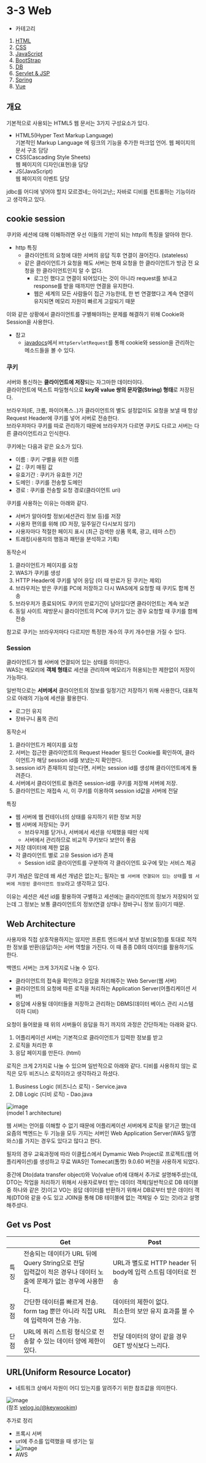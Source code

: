 # 3-3 Web

+ 카테고리

1. [HTML](./html)
2. [CSS](./css)
3. [JavaScript](./JavaScript)
4. [BootStrap](./bootstrap)
5. [DB](https://github.com/ii200400/IT_Skill_Question/tree/master/CS/Database)
6. [Servlet & JSP](./JSP)
7. [Spring](./spring)
8. [Vue](./vue)

## 개요

기본적으로 사용되는 HTML5 웹 문서는 3가지 구성요소가 있다.

+ HTML5(Hyper Text Markup Language)   
  기본적인 Markup Language 에 링크의 기능을 추가한 마크업 언어.
  웹 페이지의 문서 구조 담당
+ CSS(Cascading Style Sheets)   
  웹 페이지의 디자인(표현)을 담당
+ JS(JavaScript)   
  웹 페이지의 이벤트 담당

jdbc를 어디에 넣어야 할지 모르겠네;; 아이고난;;
자바로 디비를 컨트롤하는 기능이라고 생각하고 있다.

## cookie session

쿠키와 세션에 대해 이해하려면 우선 이들의 기반이 되는 http의 특징을 알아야 한다.

+ http 특징
  + 클라이언트의 요청에 대한 서버의 응답 직후 연결이 끊어진다. (stateless)
  + 같은 클라이언트가 요청을 해도 서버는 현재 요청을 한 클라이언트가 방금 전 요청을 한 클라이언트인지 알 수 없다. 
    + 로그인 했다고 연결이 되어있다는 것이 아니라 request를 보내고 response를 받을 때까지만 연결을 유지한다.
    + 웹은 세계의 모든 사람들이 접근 가능한데, 한 번 연결했다고 계속 연결이 유지되면 메모리 자원이 빠르게 고갈되기 때문
  
이와 같은 상황에서 클라이언트를 구별해야하는 문제를 해결하기 위해 Cookie와 Session을 사용한다.

+ 참고
  + [javadocs](https://javaee.github.io/javaee-spec/javadocs/)에서 `HttpServletRequest`를 통해 cookie와 session을 관리하는 메소드들을 볼 수 있다.

### 쿠키

서버와 통신하는 **클라이언트에 저장**되는 자그마한 데이터이다.   
클라이언트에 텍스트 파일형식으로 **key와 value 쌍의 문자열(String) 형태**로 저장된다.

브라우저(IE, 크롬, 파이어폭스..)가 클라이언트의 별도 설정없이도 요청을 보낼 때 항상 Request Header에 쿠키를 넣어 서버로 전송한다.   
브라우저마다 쿠키를 따로 관리하기 때문에 브라우저가 다르면 쿠키도 다르고 서버는 다른 클라이언트라고 인식한다. 

쿠키에는 다음과 같은 요소가 있다.
+ 이름 : 쿠키 구별을 위한 이름
+ 값 : 쿠키 매핑 값
+ 유효기간 : 쿠키가 유효한 기간
+ 도메인 : 쿠키를 전송할 도메인
+ 경로 : 쿠키를 전송할 요청 경로(클라이언트 uri)

쿠키를 사용하는 이유는 아래와 같다.
+ 서버가 알아야할 정보(세션관리 정보 등)를 저장
+ 사용자 편의를 위해 (ID 저장, 일주일간 다시보지 않기)
+ 사용자마다 적절한 페이지 표시 (최근 검색한 상품 목록, 광고, 테마 스킨)
+ 트래킹(사용자의 행동과 패턴을 분석하고 기록)

동작순서
1. 클라이언트가 페이지를 요청
2. WAS가 쿠키를 생성
3. HTTP Header에 쿠키를 넣어 응답 (이 때 만료가 된 쿠키는 제외)
4. 브라우저는 받은 쿠키를 PC에 저장하고 다시 WAS에게 요청할 때 쿠키도 함께 전송
5. 브라우저가 종료되어도 쿠키의 만료기간이 남아있다면 클라이언트는 계속 보관
6. 동일 사이트 재방문시 클라이언트의 PC에 쿠키가 있는 경우 요청할 때 쿠키를 함께 전송

참고로 쿠키는 브라우저마다 다르지만 특정한 개수의 쿠키 개수만을 가질 수 있다.

### Session

클라이언트가 웹 서버에 연결되어 있는 상태를 의미한다.   
WAS는 메모리에 **객체 형태**로 세션을 관리하며 메모리가 허용되는한 제한없이 저장이 가능하다.

일반적으로는 **서버에서** 클라이언트의 정보를 일정기간 저장하기 위해 사용한다, 대표적으로 아래의 기능에 세션을 활용한다.
+ 로그인 유지
+ 장바구니 품목 관리

동작순서
1. 클라이언트가 페이지를 요청
2. 서버는 접근한 클라이언트의 Request Header 필드인 Cookie를 확인하여, 클라이언트가 해당 session id를 보냈는지 확인한다.
3. session id가 존재하지 않는다면, 서버는 session id를 생성해 클라이언트에게 돌려준다.
4. 서버에서 클라이언트로 돌려준 session-id를 쿠키를 저장해 서버에 저장.
5. 클라이언트는 재접속 시, 이 쿠키를 이용하여 session id값을 서버에 전달

특징
+ 웹 서버에 웹 컨테이너의 상태를 유지하기 위한 정보 저장
+ 웹 서버에 저장되는 쿠키
  + 브라우저를 닫거나, 서버에서 세션을 삭제했을 때만 삭제
  + 서버에서 관리하므로 비교적 쿠키보다 보안이 좋음
+ 저장 데이터에 제한 없음
+ 각 클라이언트 별로 고유 Session id가 존재
  + Session id로 클라이언트를 구분하여 각 클라이언트 요구에 맞는 서비스 제공

쿠키 개념은 많은데 왜 세션 개념은 없는지;; 필자는 `웹 서버에 연결되어 있는 상태`를 `웹 서버에 저장된 클라이언트 정보`라고 생각하고 있다.

이유는 세션은 세션 id를 활용하여 구별하고 세션에는 클라이언트의 정보가 저장되어 있는데 그 정보는 보통 클라이언트의 정보(연결 상태나 장바구니 정보 등)이기 때문.

## Web Architecture

사용자와 직접 상호작용하지는 않지만 프론트 엔드에서 보낸 정보(요청)를 토대로 적적한 정보를 반환(응답)하는 서버 역할을 가진다. 이 때 종종 DB의 데이터를 활용하기도 한다.

백엔드 서버는 크게 3가지로 나눌 수 있다.

+ 클라이언트의 접속을 확인하고 응답을 처리해주는 Web Server(웹 서버)
+ 클라이언트의 요청에 따른 로직을 처리하는 Application Server(어플리케이션 서버)
+ 응답에 사용될 데이터들을 저장하고 관리하는 DBMS(데이터 베이스 관리 시스템 이하 디비)

요청이 들어왔을 때 위의 서버들이 응답을 하기 까지의 과정은 간단하게는 아래와 같다.

1. 어플리케이션 서버는 기본적으로 클라이언트가 입력한 정보를 받고   
2. 로직을 처리한 후
3. 응답 페이지를 만든다. (html) 

로직은 크게 2가지로 나눌 수 있으며 일반적으로 아래와 같다.
디비를 사용하지 않는 로직은 모두 비즈니스 로직이라고 생각하라고 하셨다.
1. Business Logic (비즈니스 로직) - Service.java
2. DB Logic (디비 로직) - Dao.java

![image](https://user-images.githubusercontent.com/19484971/178147676-51b16d81-ac5e-43c6-97df-2453a741515e.png)   
(model 1 architecture)

웹 서버는 언어를 이해할 수 없기 때문에 어플리케이션 서버에게 로직을 맡기곤 했는데 요즘의 백엔드는 두 기능을 모두 가지는 서버인 Web Application Server(WAS 일명 와스)를 가지는 경우도 있다고 많다고 한다.

필자의 경우 교육과정에 따라 이클립스에서 Dymamic Web Project로 프로젝트(웹 어플리케이션)를 생성하고 무료 WAS인 Tomecat(톰캣) 9.0.60 버전을 사용하게 되었다.

중간에 Dto(data transfer object)와 Vo(value of)에 대해서 추가로 설명해주셨는데, DTO는 작업을 처리하기 위해서 사용자로부터 받는 데이터 객체(일반적으로 DB 테이블 중 하나와 같은 것)이고 VO는 응답 데이터를 반환하기 위해서 DB로부터 받은 데이터 객체(DTO와 같을 수도 있고 JOIN을 통해 DB 테이블에 없는 객체일 수 있는 것)라고 설명해주셨다.

## Get vs Post

|  | Get | Post |
| -| -- | -- |
| 특징 | 전송되는 데이터가 URL 뒤에 Query String으로 전달<br>입력값이 적은 경우나 데이터 노출에 문제가 없는 경우에 사용한다. | URL과 별도로 HTTP header 뒤 body에 입력 스트림 데이터로 전송 |
| 장점 | 간단한 데이터를 빠르게 전송.<br>form tag 뿐만 아니라 직접 URL에 입력하여 전송 가능. | 데이터의 제한이 없다.<br>최소한의 보안 유지 효과를 볼 수 있다. |
| 단점 | URL에 쿼리 스트링 형식으로 전송할 수 있는 데이터 양에 제한이 있다. | 전달 데이터의 양이 같을 경우 GET 방식보다 느리다. |

## URL(Uniform Resource Locator)

+ 네트워크 상에서 자원이 어디 있는지를 알려주기 위한 참조값을 의미한다.

![image](https://user-images.githubusercontent.com/19484971/178305428-018036ac-b14f-4f83-953a-dbe1cfbb2a05.png)   
(참조 [velog.io/@keywookim](https://velog.io/@keywookim/We.TIL-30-Django-%EC%BF%BC%EB%A6%AC%EC%8A%A4%ED%8A%B8%EB%A7%81-%EA%B0%84%EB%8B%A8-%EC%82%AC%EC%9A%A9%EB%B2%95))

추가로 정리
+ 프록시 서버
+ url에 주소를 입력했을 때 생기는 일
+ ![image](https://user-images.githubusercontent.com/19484971/178859256-4bd684fd-95fc-45a7-9761-fbd790a63500.png)
+ AWS
